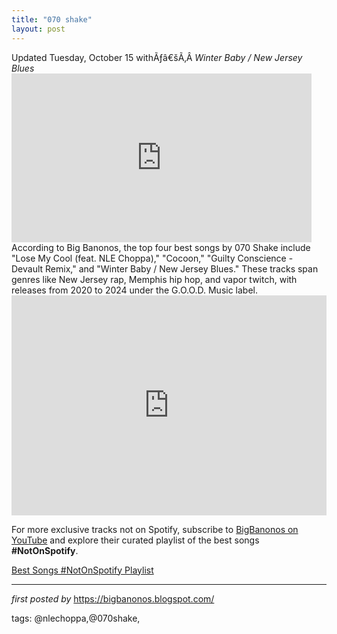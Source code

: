 ```yaml
---
title: "070 shake"
layout: post
---
```

<div>Updated Tuesday, October 15 withÃƒâ€šÃ‚Â <i>Winter Baby / New Jersey Blues</i></div><iframe frameborder="0" height="270" src="https://youtube.com/embed/pLzm_xNb7Ps?si=Fswxgumq0IWSrMFV" width="480"></iframe><br />
According to Big Banonos, the top four best songs by 070 Shake include "Lose My Cool (feat. NLE Choppa)," "Cocoon," "Guilty Conscience - Devault Remix," and "Winter Baby / New Jersey Blues." These tracks span genres like New Jersey rap, Memphis hip hop, and vapor twitch, with releases from 2020 to 2024 under the G.O.O.D. Music label.
<iframe src="https://open.spotify.com/embed/playlist/7arpdIxQxjVvuvyd20GA0b?utm_source=generator" width="100%" height="352" frameBorder="0" allowfullscreen="" allow="autoplay; clipboard-write; encrypted-media; fullscreen; picture-in-picture" loading="lazy"></iframe>

<!--Subscribe and Playlist Links-->
<div>
    <p>For more exclusive tracks not on Spotify, subscribe to <a href="https://www.youtube.com/@BigBanonos" target="_blank">BigBanonos on YouTube</a> and explore their curated playlist of the best songs <strong>#NotOnSpotify</strong>.</p>
    <p><a href="https://www.youtube.com/playlist?list=PLtuNtuTatqI0kFahUCbtbfenC_ET5O_tr" target="_blank">Best Songs #NotOnSpotify Playlist<br /></a></p></div>

<hr />

<p><em>first posted by</em> <a href="https://bigbanonos.blogspot.com/" rel="noopener" target="_new">https://bigbanonos.blogspot.com/</a></p>

<p>tags: @nlechoppa,@070shake,</p>

